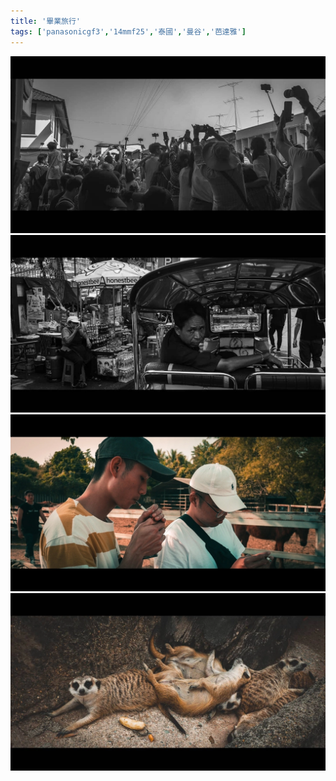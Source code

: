 ```yaml
---
title: '畢業旅行'
tags: ['panasonicgf3','14mmf25','泰國','曼谷','芭達雅']
---
```

![img](./img/instagram_output/202008/006.webp)
![img](./img/instagram_output/202008/007.webp)
![img](./img/instagram_output/202104/001.webp)
![img](./img/instagram_output/202007/016.webp)